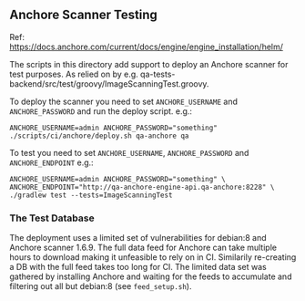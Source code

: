 ## Anchore Scanner Testing

Ref: https://docs.anchore.com/current/docs/engine/engine_installation/helm/

The scripts in this directory add support to deploy an Anchore scanner for test purposes.
As relied on by e.g. qa-tests-backend/src/test/groovy/ImageScanningTest.groovy.

To deploy the scanner you need to set `ANCHORE_USERNAME` and `ANCHORE_PASSWORD`
and run the deploy script. e.g.:

```
ANCHORE_USERNAME=admin ANCHORE_PASSWORD="something" ./scripts/ci/anchore/deploy.sh qa-anchore qa
```

To test you need to set `ANCHORE_USERNAME`, `ANCHORE_PASSWORD` and `ANCHORE_ENDPOINT` e.g.:

```
ANCHORE_USERNAME=admin ANCHORE_PASSWORD="something" \
ANCHORE_ENDPOINT="http://qa-anchore-engine-api.qa-anchore:8228" \
./gradlew test --tests=ImageScanningTest
```

### The Test Database

The deployment uses a limited set of vulnerabilities for debian:8 and Anchore
scanner 1.6.9. The full data feed for Anchore can take multiple hours to
download making it unfeasible to rely on in CI. Similarily re-creating a DB with
the full feed takes too long for CI. The limited data set was gathered by
installing Anchore and waiting for the feeds to accumulate and filtering out all
but debian:8 (see `feed_setup.sh`).
